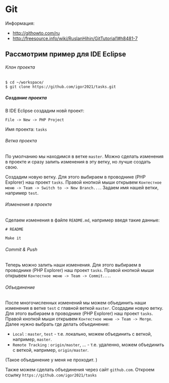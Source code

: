 # Git

Информация:

* http://githowto.com/ru
* http://freesource.info/wiki/RuslanHihin/GitTutorial1#h8481-7

## Рассмотрим пример для IDE Eclipse

###### Клон проекта

```
$ cd ~/workspace/
$ git clone https://github.com/igor2021/tasks.git
```

##### Создание проекта

В IDE Eclipse создадим новй проект:

`File -> New -> PHP Project`

Имя проекта: `tasks`

###### Ветка проекта

По умолчанию мы находимся в ветке `master`. 
Можно сделать изменения в проекте и сразу залить изменения в эту ветку, но лучше создать свою.

Создадим новую ветку. Для этого выбираем в проводнике (PHP Explorer) наш проект `tasks`. 
Правой кнопкой мыши открывем `Контестное меню -> Team -> Switch to -> New Branch...`. Задаем имя нашей ветки, например `test`.


###### Изменения в проекте

Сделаем изменения в файле `README.md`, например введя такие данные:

```
# README

Make it
```

###### Commit & Push

Теперь можно залить наши изменения. Для этого выбираем в проводнике (PHP Explorer) наш проект `tasks`. Правой кнопкой мыши открывем `Контестное меню -> Team -> Commit...`.

###### Объединение 

После многочисленных изменений мы можем объединить наши изменения в ветке `test` с главной веткой `master`. 
Создадим новую ветку. Для этого выбираем в проводнике (PHP Explorer) наш проект `tasks`. 
Правой кнопкой мыши открывем `Контестное меню -> Team -> Merge`. Далее нужно выбрать где делать объединение:

* `Local` : `master`, `test` - т.е. локально, можем объединить с веткой, например, `master`.
* `Remote Tracking` : `origin/master`, ... - т.е. удаленно, можем объединить с веткой, например, `origin/master`.

(Такое объединение у меня не проходит. )

Также можем сделать объединения через сайт `github.com`. 
Откроем ссылку `https://github.com/igor2021/tasks`  














